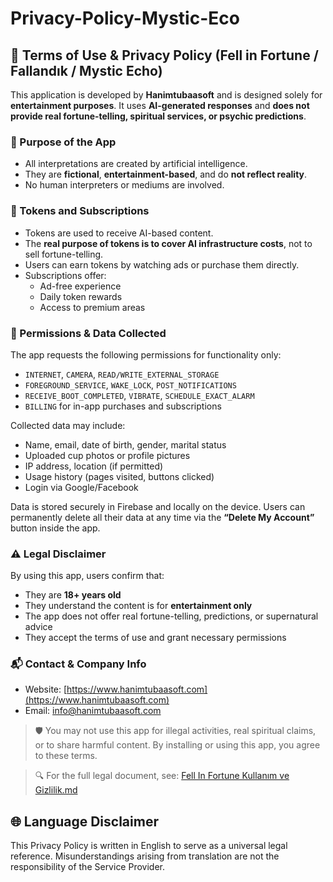 # Privacy-Policy-Mystic-Eco
## 📜 Terms of Use & Privacy Policy (Fell in Fortune / Fallandık / Mystic Echo)

This application is developed by **Hanimtubaasoft** and is designed solely for **entertainment purposes**. It uses **AI-generated responses** and **does not provide real fortune-telling, spiritual services, or psychic predictions**.

### 🎯 Purpose of the App
- All interpretations are created by artificial intelligence.
- They are **fictional**, **entertainment-based**, and do **not reflect reality**.
- No human interpreters or mediums are involved.

### 💎 Tokens and Subscriptions
- Tokens are used to receive AI-based content.
- The **real purpose of tokens is to cover AI infrastructure costs**, not to sell fortune-telling.
- Users can earn tokens by watching ads or purchase them directly.
- Subscriptions offer:
  - Ad-free experience
  - Daily token rewards
  - Access to premium areas

### 🔐 Permissions & Data Collected
The app requests the following permissions for functionality only:
- `INTERNET`, `CAMERA`, `READ/WRITE_EXTERNAL_STORAGE`
- `FOREGROUND_SERVICE`, `WAKE_LOCK`, `POST_NOTIFICATIONS`
- `RECEIVE_BOOT_COMPLETED`, `VIBRATE`, `SCHEDULE_EXACT_ALARM`
- `BILLING` for in-app purchases and subscriptions

Collected data may include:
- Name, email, date of birth, gender, marital status
- Uploaded cup photos or profile pictures
- IP address, location (if permitted)
- Usage history (pages visited, buttons clicked)
- Login via Google/Facebook

Data is stored securely in Firebase and locally on the device. Users can permanently delete all their data at any time via the **“Delete My Account”** button inside the app.

### ⚠️ Legal Disclaimer
By using this app, users confirm that:
- They are **18+ years old**
- They understand the content is for **entertainment only**
- The app does not offer real fortune-telling, predictions, or supernatural advice
- They accept the terms of use and grant necessary permissions

### 📬 Contact & Company Info
- Website: [https://www.hanimtubaasoft.com](https://www.hanimtubaasoft.com)
- Email: [info@hanimtubaasoft.com](mailto:info@hanimtubaasoft.com)

> 🛡️ You may not use this app for illegal activities, real spiritual claims, or to share harmful content. By installing or using this app, you agree to these terms.

> 🔍 For the full legal document, see: [Fell In Fortune Kullanım ve Gizlilik.md](./Fell%20In%20Fortune%20Kullanim%20Gizlilik.md)

## 🌐 Language Disclaimer
This Privacy Policy is written in English to serve as a universal legal reference. Misunderstandings arising from translation are not the responsibility of the Service Provider.
